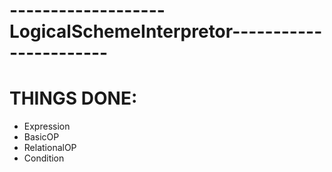 # -------------------LogicalSchemeInterpretor-----------------------

# THINGS DONE:
- Expression
- BasicOP
- RelationalOP
- Condition
